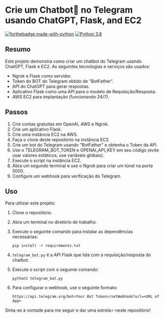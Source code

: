 # Crie um Chatbot💬 no Telegram usando ChatGPT, Flask, and EC2

[![forthebadge made-with-python](http://ForTheBadge.com/images/badges/made-with-python.svg)](https://www.python.org/)
[![Python 3.8](https://img.shields.io/badge/python-3.8-blue.svg)](https://www.python.org/downloads/release/python-360/)

## Resumo

Este projeto demonstra como criar um chatbot do Telegram usando ChatGPT, Flask e EC2. As seguintes tecnologias e serviços são usados:

- Ngrok e Flask como servidor.
- Token do BOT do Telegram obtido de "BotFather".
- API do ChatGPT para gerar respostas.
- Aplicativo Flask como uma API para o modelo de Requisição/Resposta.
- AWS EC2 para implantação (funcionando 24/7).

## Passos

1. Crie contas gratuitas em OpenAI, AWS e Ngrok.
2. Crie um aplicativo Flask.
3. Crie uma instância EC2 na AWS.
4. Faça o clone deste repositório na instância EC2.
5. Crie um bot do Telegram usando "BotFather" e obtenha o Token da API.
6. Use o TELEGRAM_BOT_TOKEN e OPENAI_API_KEY em seu código (evite usar valores estáticos, use variáveis globais).
7. Execute o script na instância EC2.
8. Abra um segundo terminal e use o Ngrok para criar um túnel na porta 5000.
9. Configure um webhook para verificação do Telegram.

## Uso

Para utilizar este projeto:

1. Clone o repositório.
2. Abra um terminal no diretório de trabalho.
3. Execute o seguinte comando para instalar as dependências necessárias:

    ```
    pip install -r requirements.txt
    ```

4. `telegram_bot.py` é a API Flask que lida com a requisição/resposta do chatbot.
5. Execute o script com o seguinte comando:

    ```
    python3 telegram_bot.py
    ```

6. Para configurar o webhook, use o seguinte formato:

    ```
    https://api.telegram.org/bot<Your Bot Token>/setWebhook?url=<URL of App>
    ```


Sinta-se à vontade para me seguir e dar uma estrela⭐ neste repositório!
